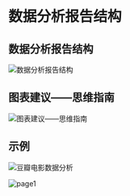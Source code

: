 # 数据分析报告结构

## 数据分析报告结构

![数据分析报告结构](http://lx-public-pic.oss-cn-shanghai.aliyuncs.com/Data_Analysis_Report_Structure/data_analysis_report_structure.png)

## 图表建议——思维指南

![图表建议——思维指南](http://lx-public-pic.oss-cn-shanghai.aliyuncs.com/Data_Analysis_Report_Structure/pic1.png)

## 示例

![豆瓣电影数据分析](http://lx-public-pic.oss-cn-shanghai.aliyuncs.com/Data_Analysis_Report_Structure/example.png)

![page1](http://lx-public-pic.oss-cn-shanghai.aliyuncs.com/Data_Analysis_Report_Structure/pic2.png)